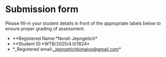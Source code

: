 # Submission form

Please fill-in your student details in front of the appropriate labels
below to ensure proper grading of assessment.

- \**Registered Name:*Norah Jepngetich\*
- \**Student ID:*WTB/2025/4.0/1824\*
- \*_Registered email:_jepngetichkimaiyo@gmail.com*
